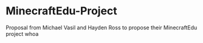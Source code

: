 # MinecraftEdu-Project
Proposal from Michael Vasil and Hayden Ross to propose their MinecraftEdu project
whoa
